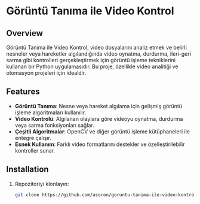 # Görüntü Tanıma ile Video Kontrol

## Overview

Görüntü Tanıma ile Video Kontrol, video dosyalarını analiz etmek ve belirli nesneler veya hareketler algılandığında video oynatma, durdurma, ileri-geri sarma gibi kontrolleri gerçekleştirmek için görüntü işleme tekniklerini kullanan bir Python uygulamasıdır. Bu proje, özellikle video analitiği ve otomasyon projeleri için idealdir.

## Features

- **Görüntü Tanıma**: Nesne veya hareket algılama için gelişmiş görüntü işleme algoritmaları kullanılır.
- **Video Kontrolü**: Algılanan olaylara göre videoyu oynatma, durdurma veya sarma fonksiyonları sağlar.
- **Çeşitli Algoritmalar**: OpenCV ve diğer görüntü işleme kütüphaneleri ile entegre çalışır.
- **Esnek Kullanım**: Farklı video formatlarını destekler ve özelleştirilebilir kontroller sunar.

## Installation

1. Repozitoriyi klonlayın:
   ```bash
   git clone https://github.com/asoron/goruntu-tanima-ile-video-kontrol.git
